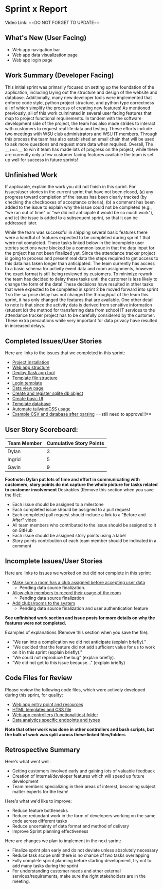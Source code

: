 # Sprint x Report
Video Link:  ==DO NOT FORGET TO UPDATE==
## What's New (User Facing)
* Web app navigation bar
* Web app data visualization page
* Web app login page
## Work Summary (Developer Facing)
This initial sprint was primarily focused on setting up the foundation of the application, including laying out the structure and design of the website and database. Additionally, many new developer tools were implemented that enforce code style, python project structure, and python type correctness all of which simplify the process of creating new features! As mentioned previously, all of this work culminated in several user facing features that map to project functional requirements. In tandem with the software development side of the project, the team has also made strides to interact with customers to request real life data and testing. These efforts include two meetings with WSU club administrators and WSU IT members. Through this process the team has also established an email chain that will be used to ask more questions and request more data when required. Overall, The `__init__` to win it team has made lots of progress on the project, while there are currently only a few customer facing features available the team is set up well for success in future sprints!
## Unfinished Work
If applicable, explain the work you did not finish in this sprint. For issues/user
stories in the current sprint that have not been closed, (a) any progress toward
completion of the issues has been clearly tracked (by checking the checkboxes of
acceptance criteria), (b) a comment has been added to the issue to explain why the
issue could not be completed (e.g., "we ran out of time" or "we did not anticipate
it would be so much work"), and (c) the issue is added to a subsequent sprint, so
that it can be addressed later.

While the team was successful in shipping several basic features there were a handful of features expected to be completed during sprint 1 that were not completed. These tasks linked below in the incomplete user stories sections were blocked by a common issue in that the data input for the project has not been finalized yet. Since the attendance tracker project is going to process and present real data the steps required to get access to this data has taken longer than anticipated. The team currently has access to a basic schema for activity event data and room assignments, however the exact format is still being reviewed by customers. To minimize rework the team has decided to delay these tasks until the customer is less likely to change the form of the data! These decisions have resulted in other tasks that were expected to be completed in sprint 2 be moved forward into sprint 1 so the surprise delay has not changed the throughput of the team this sprint, it has only changed the features that are available. One other detail to note is that since the activity data is derived from sensitive information (student id) the method for transferring data from school IT services to the attendance tracker project has to be carefully considered by the customer. These extra precautions while very important for data privacy have resulted in increased delays.
## Completed Issues/User Stories
Here are links to the issues that we completed in this sprint:
* [Project installation](https://github.com/users/GrTravis2/projects/5/views/1?pane=issue&itemId=132042509&issue=GrTravis2%7CWSU_Cpts_322%7C37)
* [Web app structure](https://github.com/users/GrTravis2/projects/5/views/1?pane=issue&itemId=130974069&issue=GrTravis2%7CWSU_Cpts_322%7C14)
* [Deploy flask app tool](https://github.com/users/GrTravis2/projects/5/views/1?pane=issue&itemId=130974238&issue=GrTravis2%7CWSU_Cpts_322%7C17)
* [Template file structure](https://github.com/users/GrTravis2/projects/5/views/1?pane=issue&itemId=131011376&issue=GrTravis2%7CWSU_Cpts_322%7C22)
* [Login template](https://github.com/users/GrTravis2/projects/5/views/1?pane=issue&itemId=131025687&issue=GrTravis2%7CWSU_Cpts_322%7C24)
* [Data view page](https://github.com/users/GrTravis2/projects/5/views/1?pane=issue&itemId=131885307&issue=GrTravis2%7CWSU_Cpts_322%7C29)
* [Create and register sqlite db object](https://github.com/users/GrTravis2/projects/5/views/1?pane=issue&itemId=131474203&issue=GrTravis2%7CWSU_Cpts_322%7C25)
* [Create basic UI](https://github.com/users/GrTravis2/projects/5/views/1?pane=issue&itemId=131711108&issue=GrTravis2%7CWSU_Cpts_322%7C27)
* [Template database](https://github.com/users/GrTravis2/projects/5/views/1?pane=issue&itemId=130946805&issue=GrTravis2%7CWSU_Cpts_322%7C12)
* [Automate tailwindCSS usage](https://github.com/users/GrTravis2/projects/5/views/1?pane=issue&itemId=131901656&issue=GrTravis2%7CWSU_Cpts_322%7C34)
* [Example CSV and database after parsing](https://github.com/users/GrTravis2/projects/5/views/1?pane=issue&itemId=131896377&issue=GrTravis2%7CWSU_Cpts_322%7C32) ==still need to approve!!!==
## User Story Scoreboard:
| Team Member | Cumulative Story Points |
| ----------- | ----------------------- |
| Dylan       | 3                       |
| Ingrid      | 5                       |
| Gavin       | 9                       |
**Footnote: Dylan put lots of time and effort in communicating with customers, story points do not capture the whole picture for tasks related to customer involvement**
 Desirables (Remove this section when you save the file):
* Each issue should be assigned to a milestone
* Each completed issue should be assigned to a pull request
* Each completed pull request should include a link to a "Before and After" video
* All team members who contributed to the issue should be assigned to it on GitHub
* Each issue should be assigned story points using a label
* Story points contribution of each team member should be indicated in a comment
## Incomplete Issues/User Stories
Here are links to issues we worked on but did not complete in this sprint:
* [Make sure a room has a club assigned before accepting user data](https://github.com/users/GrTravis2/projects/5/views/1?pane=issue&itemId=128355247&issue=GrTravis2%7CWSU_Cpts_322%7C3)
	* Pending data source finalization.
* [Allow club members to record their usage of the room](https://github.com/users/GrTravis2/projects/5/views/1?pane=issue&itemId=128385210&issue=GrTravis2%7CWSU_Cpts_322%7C10)
	* Pending data source finalization
* [Add clubs/rooms to the system](https://github.com/users/GrTravis2/projects/5/views/1?pane=issue&itemId=128356784&issue=GrTravis2%7CWSU_Cpts_322%7C8)
	* Pending data source finalization and user authentication feature

**See unfinished work section and issue posts for more details on why the features were not completed.**

Examples of explanations (Remove this section when you save the file):
* "We ran into a complication we did not anticipate (explain briefly)."
* "We decided that the feature did not add sufficient value for us to work on it in this sprint (explain briefly)."
* "We could not reproduce the bug" (explain briefly).
* "We did not get to this issue because..." (explain briefly)
## Code Files for Review
Please review the following code files, which were actively developed during this
sprint, for quality:
* [Web app entry point and resources](https://github.com/GrTravis2/WSU_Cpts_322/blob/master/attendance_tracker/app.py)
* [HTML templates and CSS file](https://github.com/GrTravis2/WSU_Cpts_322/tree/master/attendance_tracker/templates)
* [Web app controllers (functionalities) folder](https://github.com/GrTravis2/WSU_Cpts_322/tree/master/attendance_tracker/controllers)
* [Data analytics specific endpoints and types](https://github.com/GrTravis2/WSU_Cpts_322/blob/master/attendance_tracker/controllers/analytics.py)

**Note that other work was done in other controllers and bash scripts, but the bulk of work was split across these linked files/folders**

## Retrospective Summary
Here's what went well:
* Getting customers involved early and gaining lots of valuable feedback
* Creation of internal/developer features which will speed up future development
* Team members specializing in their areas of interest, becoming subject matter experts for the team!

Here's what we'd like to improve:
* Reduce feature bottlenecks
* Reduce redundant work in the form of developers working on the same code across different tasks
* Reduce uncertainty of data format and method of delivery
* Improve Sprint planning effectiveness

Here are changes we plan to implement in the next sprint:
* Finalize sprint plan early and do not deviate unless absolutely necessary
* Reduce task scope until there is no chance of two tasks overlapping
* Fully complete sprint planning before starting development, try not to add many tasks during the sprint
* For understanding customer needs and other external services/requirements, make sure the right stakeholders are in the meeting.
